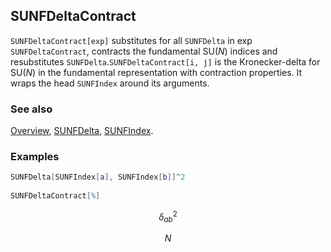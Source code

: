 ## SUNFDeltaContract

`SUNFDeltaContract[exp]` substitutes for all `SUNFDelta` in exp `SUNFDeltaContract`, contracts the fundamental $\text{SU}(N)$ indices and resubstitutes `SUNFDelta`.`SUNFDeltaContract[i, j]` is the Kronecker-delta for $\text{SU}(N)$ in the fundamental representation with contraction properties. It wraps the head `SUNFIndex` around its arguments.

### See also

[Overview](Extra/FeynCalc.md), [SUNFDelta](SUNFDelta.md), [SUNFIndex](SUNFIndex.md).

### Examples

```mathematica
SUNFDelta[SUNFIndex[a], SUNFIndex[b]]^2 
 
SUNFDeltaContract[%]
```

$$\delta _{ab}^2$$

$$N$$